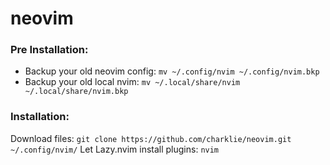 # neovim

### Pre Installation:
- Backup your old neovim config: `mv ~/.config/nvim ~/.config/nvim.bkp`
- Backup your old local nvim: `mv ~/.local/share/nvim ~/.local/share/nvim.bkp`

### Installation:
Download files: `git clone https://github.com/charklie/neovim.git ~/.config/nvim/`
Let Lazy.nvim install plugins: `nvim`
